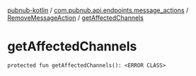 [pubnub-kotlin](../../index.md) / [com.pubnub.api.endpoints.message_actions](../index.md) / [RemoveMessageAction](index.md) / [getAffectedChannels](./get-affected-channels.md)

# getAffectedChannels

`protected fun getAffectedChannels(): <ERROR CLASS>`